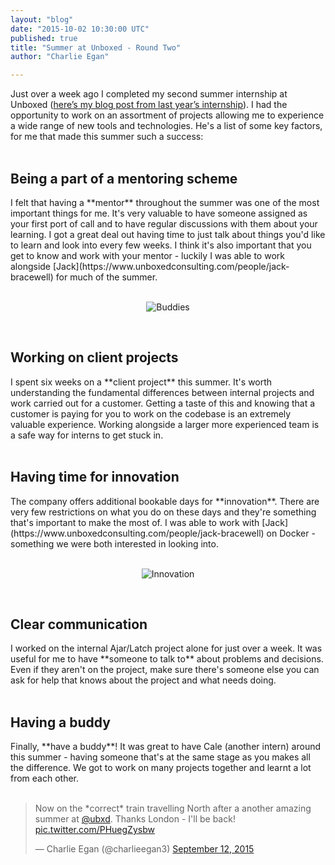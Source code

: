 ```yaml
---
layout: "blog"
date: "2015-10-02 10:30:00 UTC"
published: true
title: "Summer at Unboxed - Round Two"
author: "Charlie Egan"

---
```


Just over a week ago I completed my second summer internship at Unboxed ([here’s my blog post from last year’s internship](https://www.unboxedconsulting.com/blog/summer-unboxin-had-me-a-blast)). I had the opportunity to work on an assortment of projects allowing me to experience a wide range of new tools and technologies. He's a list of some key factors, for me that made this summer such a success:<br/>
<br/>

<h2 class="super_sub_heading">Being a part of a mentoring scheme</h2>
I felt that having a **mentor** throughout the summer was one of the most important things for me. It's very valuable to have someone assigned as your first port of call and to have regular discussions with them about your learning. I got a great deal out having time to just talk about things you'd like to learn and look into every few weeks. I think it's also important that you get to know and work with your mentor - luckily I was able to work alongside [Jack](https://www.unboxedconsulting.com/people/jack-bracewell) for much of the summer.<br/>
<br/>

<p align="center"><img src="http://bit.ly/1KxOr7U" alt="Buddies"></p>
<br/>

<h2 class="super_sub_heading">Working on client projects</h2>
I spent six weeks on a **client project** this summer. It's worth understanding the fundamental differences between internal projects and work carried out for a customer. Getting a taste of this and knowing that a customer is paying for you to work on the codebase is an extremely valuable experience. Working alongside a larger more experienced team is a safe way for interns to get stuck in.<br/>
<br/>

<h2 class="super_sub_heading">Having time for innovation</h2>
The company offers additional bookable days for **innovation**. There are very few restrictions on what you do on these days and they're something that's important to make the most of. I was able to work with [Jack](https://www.unboxedconsulting.com/people/jack-bracewell) on Docker - something we were both interested in looking into.<br/>
<br/>

<p align="center"><img src="http://bit.ly/1PkrPem" alt="Innovation"></p>
<br/>

<h2 class="super_sub_heading">Clear communication</h2>
I worked on the internal Ajar/Latch project alone for just over a week. It was useful for me to have **someone to talk to** about problems and decisions. Even if they aren't on the project, make sure there's someone else you can ask for help that knows about the project and what needs doing.<br/>
<br/>

<h2 class="super_sub_heading">Having a buddy</h2>
Finally, **have a buddy**! It was great to have Cale (another intern) around this summer - having someone that's at the same stage as you makes all the difference. We got to work on many projects together and learnt a lot from each other.<br/>
<br/>

<blockquote class="twitter-tweet tw-align-center"><p lang="en" dir="ltr">Now on the *correct* train travelling North after a another amazing summer at <a href="https://twitter.com/Ubxd">@ubxd</a>. Thanks London - I&#39;ll be back! <a href="http://t.co/PHuegZysbw">pic.twitter.com/PHuegZysbw</a></p>&mdash; Charlie Egan (@charlieegan3) <a href="https://twitter.com/charlieegan3/status/642658569993760769">September 12, 2015</a></blockquote> <script async src="//platform.twitter.com/widgets.js" charset="utf-8"></script></p>
